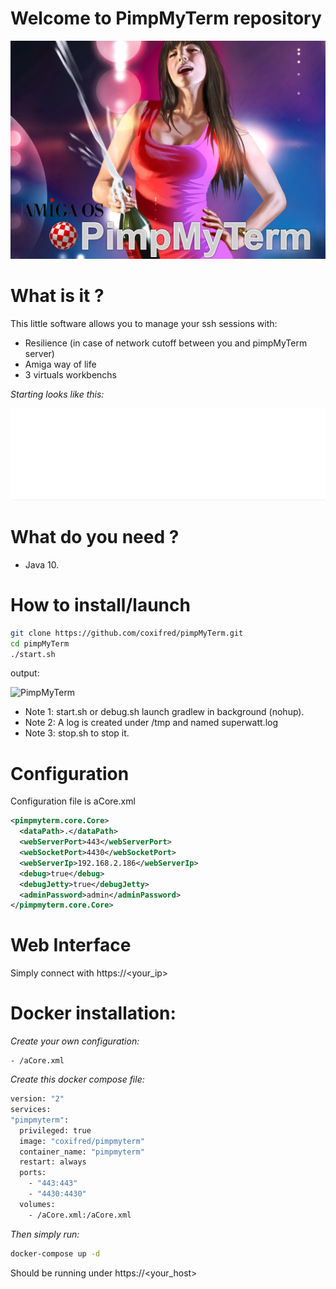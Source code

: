 # Welcome to PimpMyTerm repository

![Overview](https://github.com/coxifred/pimpMyTerm/raw/master/docs/pimpMyTerm.jpg)

# What is it ?

This little software allows you to manage your ssh sessions with:
  
  - Resilience (in case of network cutoff between you and pimpMyTerm server)
  - Amiga way of life
  - 3 virtuals workbenchs

*Starting looks like this:*

![PimpMyTerm](https://github.com/coxifred/pimpMyTerm/raw/master/docs/pimpMyTerm2.gif)

# What do you need ?

   - Java 10.

# How to install/launch

```bash
git clone https://github.com/coxifred/pimpMyTerm.git
cd pimpMyTerm
./start.sh
```
output:

![PimpMyTerm](https://github.com/coxifred/PimpMyTerm/blob/master/doc/pimpMyTerm2.gif?raw=true)

* Note 1: start.sh or debug.sh launch gradlew in background (nohup).
* Note 2: A log is created under /tmp and named superwatt.log
* Note 3: stop.sh to stop it.

# Configuration

Configuration file is aCore.xml

```xml
<pimpmyterm.core.Core>
  <dataPath>.</dataPath>
  <webServerPort>443</webServerPort>
  <webSocketPort>4430</webSocketPort>
  <webServerIp>192.168.2.186</webServerIp>
  <debug>true</debug>
  <debugJetty>true</debugJetty>
  <adminPassword>admin</adminPassword>
</pimpmyterm.core.Core>
```

# Web Interface

Simply connect with https://<your_ip>

# Docker installation:

  *Create your own configuration:*
  
    - /aCore.xml

  *Create this docker compose file:*
  
  ```bash
  version: "2"
  services:
  "pimpmyterm":
    privileged: true
    image: "coxifred/pimpmyterm"
    container_name: "pimpmyterm"
    restart: always
    ports:
      - "443:443"
      - "4430:4430"
    volumes:
      - /aCore.xml:/aCore.xml
  ```
  
  *Then simply run:* 
  
  ```bash
  docker-compose up -d
  ```
  
  Should be running under https://<your_host>
